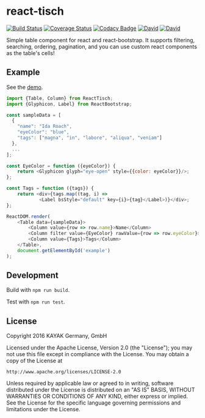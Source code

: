 # react-tisch

[![Build Status](https://travis-ci.org/kayak/react-tisch.png?branch=master)](https://travis-ci.org/kayak/react-tisch)
[![Coverage Status](https://coveralls.io/repos/github/kayak/react-tisch/badge.svg?branch=master)](https://coveralls.io/github/kayak/react-tisch?branch=master)
[![Codacy Badge](https://api.codacy.com/project/badge/Grade/f65c5b755f6d499a883e293332da2da6)](https://www.codacy.com/app/remi-k2620/react-tisch?utm_source=github.com&amp;utm_medium=referral&amp;utm_content=kayak/react-tisch&amp;utm_campaign=Badge_Grade)
[![David](https://img.shields.io/david/kayak/react-tisch.svg)](https://david-dm.org/kayak/react-tisch)
[![David](https://img.shields.io/david/dev/kayak/react-tisch.svg)](https://david-dm.org/kayak/react-tisch)

Simple table component for react and react-bootstrap. It supports filtering, searching, ordering, pagination, and you
can use custom react components as the table's cells!

## Example

See the [demo](http://kayak.github.io/react-tisch/examples/index.html).

```js
import {Table, Column} from ReactTisch;
import {Glyphicon, Label} from ReactBootstrap;

const sampleData = [
  {
    "name": "Ida Roach",
    "eyeColor": "blue",
    "tags": ["magna", "in", "labore", "aliqua", "veniam"]
  },
  ...
];

const EyeColor = function ({eyeColor}) {
    return <Glyphicon glyph="eye-open" style={{color: eyeColor}}/>;
};

const Tags = function ({tags}) {
    return <div>{tags.map((tag, i) =>
            <Label bsStyle="default" key={i}>{tag}</Label>)}</div>;
};

ReactDOM.render(
    <Table data={sampleData}>
        <Column value={row => row.name}>Name</Column>
        <Column filter value={EyeColor} rawValue={row => row.eyeColor}>Eye color</Column>
        <Column value={Tags}>Tags</Column>
    </Table>,
    document.getElementById('example')
);
```

## Development

Build with `npm run build`.

Test with `npm run test`.

## License

Copyright 2016 KAYAK Germany, GmbH

Licensed under the Apache License, Version 2.0 (the "License"); you may not use this file except in compliance with the License. You may obtain a copy of the License at

    http://www.apache.org/licenses/LICENSE-2.0

Unless required by applicable law or agreed to in writing, software distributed under the License is distributed on an "AS IS" BASIS, WITHOUT WARRANTIES OR CONDITIONS OF ANY KIND, either express or implied. See the License for the specific language governing permissions and limitations under the License.